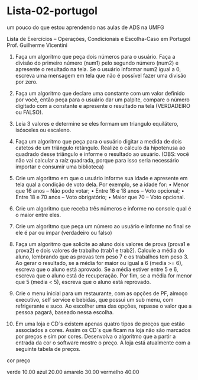 # Lista-02-portugol
um pouco do que estou aprendendo nas aulas de ADS na UMFG

Lista de Exercícios – Operações, Condicionais e Escolha-Caso em
Portugol
Prof. Guilherme Vicentini
1. Faça um algoritmo que peça dois números para o usuário. Faça a divisão do primeiro número
(num1) pelo segundo número (num2) e apresente o resultado na tela. Se o usuário informar
num2 igual a 0, escreva uma mensagem em tela que não é possível fazer uma divisão por
zero.

2. Faça um algoritmo que declare uma constante com um valor definido por você, então peça
para o usuário dar um palpite, compare o número digitado com a constante e apresente o
resultado na tela (VERDADEIRO ou FALSO).

3. Leia 3 valores e determine se eles formam um triangulo equilátero, isósceles ou escaleno.

4. Faça um algoritmo que peça para o usuário digitar a medida de dois catetos de um triângulo
retângulo. Realize o cálculo da hipotenusa ao quadrado desse triângulo e informe o resultado
ao usuário. (OBS: você não vai calcular a raíz quadrada, porque para isso seria necessário
importar e consumir uma biblioteca)

5. Crie um algoritmo em que o usuário informe sua idade e apresente em tela qual a condição de
voto dela. Por exemplo, se a idade for:
• Menor que 16 anos – Não pode votar;
• Entre 16 e 18 anos – Voto opcional;
• Entre 18 e 70 anos – Voto obrigatório;
• Maior que 70 – Voto opcional.

6. Crie um algoritmo que receba três números e informe no console qual é o maior entre eles.

7. Crie um algoritmo que peça um número ao usuário e informe no final se ele é par ou ímpar
(verdadeiro ou falso)

8. Faça um algoritmo que solicite ao aluno dois valores de prova (prova1 e prova2) e dois valores
de trabalho (trab1 e trab2). Calcule a média do aluno, lembrando que as provas tem peso 7 e
os trabalhos tem peso 3. Ao gerar o resultado, se a média for maior ou igual a 6 (media >= 6),
escreva que o aluno está aprovado. Se a média estiver entre 5 e 6, escreva que o aluno está
de recuperação. Por fim, se a média for menor que 5 (media < 5), escreva que o aluno está
reprovado.

9. Crie o menu inicial para um restaurante, com as opções de PF, almoço executivo, self service
e bebidas, que possui um sub menu, com refrigerante e suco. Ao escolher uma das opções,
repasse o valor que a pessoa pagará, baseado nessa escolha.

10. Em uma loja e CD´s existem apenas quatro tipos de preços que estão associados a cores.
Assim os CD´s que ficam na loja não são marcados por preços e sim por cores. Desenvolva o
algoritmo que a partir a entrada da cor o software mostre o preço. A loja está atualmente com
a seguinte tabela de preços.

cor     preço

verde   10.00
azul    20.00
amarelo 30.00
vermelho 40.00

